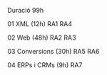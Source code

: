 Duració 99h

01 XML (12h)
    RA1
    RA4

02 Web (48h)
    RA2
    RA3

03 Conversions (30h)
    RA5
    RA6

04 ERPs i CRMs (9h)
    RA7